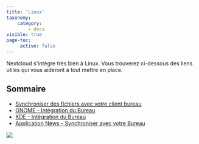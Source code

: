 ```yaml
---
title: 'Linux'
taxonomy:
    category:
        - docs
visible: true
page-toc:
     active: false
---
```


 Nextcloud s'intègre très bien à Linux. Vous trouverez ci-dessous des liens utiles qui vous aideront à tout mettre en place.

 ## Sommaire
 - [Synchroniser des fichiers avec votre client bureau](desktop-sync-client)
 - [GNOME - Intégration du Bureau](gnome-desktop-integration)
 - [KDE - Intégration du Bureau](kde-desktop-integration)
 - [Application News - Synchroniser avec votre Bureau](news-app-syncing)

 ![](Tux.png)
